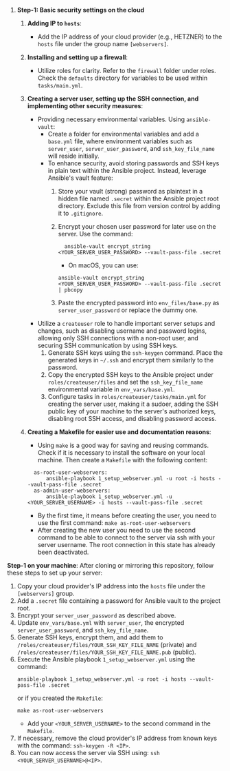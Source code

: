 1. **Step-1: Basic security settings on the cloud**

    1. **Adding IP to `hosts`**:
        * Add the IP address of your cloud provider (e.g., HETZNER) to the `hosts` file under the group name `[webservers]`.
        
    2. **Installing and setting up a firewall**:
        * Utilize roles for clarity. Refer to the `firewall` folder under roles. Check the `defaults` directory for variables to be used within `tasks/main.yml`. 
        
    3. **Creating a server user, setting up the SSH connection, and implementing other security measures**: 
        * Providing necessary environmental variables. Using `ansible-vault`:
            * Create a folder for environmental variables and add a `base.yml` file, where environment variables such as `server_user`, `server_user_password`, and `ssh_key_file_name` will reside initially.
            * To enhance security, avoid storing passwords and SSH keys in plain text within the Ansible project. Instead, leverage Ansible's vault feature:
                1. Store your vault (strong) password as plaintext in a hidden file named `.secret` within the Ansible project root directory. Exclude this file from version control by adding it to `.gitignore`.
                2. Encrypt your chosen user password for later use on the server. Use the command:
                    ```
                      ansible-vault encrypt_string <YOUR_SERVER_USER_PASSWORD> --vault-pass-file .secret
                    ```
                    
                    * On macOS, you can use:
                    
                    ```
                    ansible-vault encrypt_string <YOUR_SERVER_USER_PASSWORD> --vault-pass-file .secret | pbcopy
                    ```
                3. Paste the encrypted password into `env_files/base.py` as `server_user_password` or replace the dummy one.
        * Utilize a `createuser` role to handle important server setups and changes, such as disabling username and password logins, allowing only SSH connections with a non-root user, and securing SSH communication by using SSH keys.
            1. Generate SSH keys using the `ssh-keygen` command. Place the generated keys in `~/.ssh` and encrypt them similarly to the password.
            2. Copy the encrypted SSH keys to the Ansible project under `roles/createuser/files` and set the `ssh_key_file_name` environmental variable in `env_vars/base.yml`.
            3. Configure tasks in `roles/createuser/tasks/main.yml` for creating the server user, making it a sudoer, adding the SSH public key of your machine to the server's authorized keys, disabling root SSH access, and disabling password access.
    4. **Creating a Makefile for easier use and documentation reasons**:
        * Using `make` is a good way for saving and reusing commands. Check if it is necessary to install the software on your local machine. Then create a `Makefile` with the following content:
        
        ```
          as-root-user-webservers:
        	  ansible-playbook 1_setup_webserver.yml -u root -i hosts --vault-pass-file .secret
          as-admin-user-webservers:
        	  ansible-playbook 1_setup_webserver.yml -u <YOUR_SERVER_USERNAME> -i hosts --vault-pass-file .secret
        ``` 
        
        * By the first time, it means before creating the user, you need to use the first command: `make as-root-user-webservers`
        * After creating the new user you need to use the second command to be able to connect to the server via ssh with your server username. The root connection in this state has already been deactivated.

**Step-1 on your machine**:
After cloning or mirroring this repository, follow these steps to set up your server:

1. Copy your cloud provider's IP address into the `hosts` file under the `[webservers]` group.
2. Add a `.secret` file containing a password for Ansible vault to the project root.
3. Encrypt your `server_user_password` as described above.
4. Update `env_vars/base.yml` with `server_user`, the encrypted `server_user_password`, and `ssh_key_file_name`.
5. Generate SSH keys, encrypt them, and add them to `/roles/createuser/files/YOUR_SSH_KEY_FILE_NAME` (private) and `/roles/createuser/files/YOUR_SSH_KEY_FILE_NAME.pub` (public).
6. Execute the Ansible playbook `1_setup_webserver.yml` using the command:
    ```
    ansible-playbook 1_setup_webserver.yml -u root -i hosts --vault-pass-file .secret
    ```
    or if you created the `Makefile`:
    ```
    make as-root-user-webservers
    ```
    * Add your `<YOUR_SERVER_USERNAME>` to the second command in the `Makefile`.
7. If necessary, remove the cloud provider's IP address from known keys with the command: `ssh-keygen -R <IP>`.
8. You can now access the server via SSH using: `ssh <YOUR_SERVER_USERNAME>@<IP>`.
